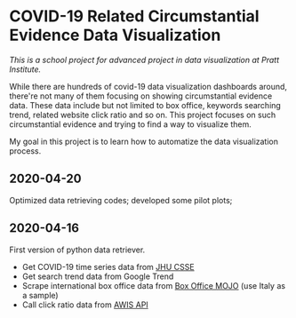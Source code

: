 # COVID-19 Related Circumstantial Evidence Data Visualization #
_This is a school project for advanced project in data visualization at Pratt Institute._

While there are hundreds of covid-19 data visualization dashboards around, there're not many of them focusing on showing circumstantial evidence data. These data include but not limited to box office, keywords searching trend, related website click ratio and so on. This project focuses on such circumstantial evidence and trying to find a way to visualize them.

My goal in this project is to learn how to automatize the data visualization process.

## 2020-04-20 ##
Optimized data retrieving codes;
developed some pilot plots;

## 2020-04-16 ##
First version of python data retriever.
* Get COVID-19 time series data from [JHU CSSE](https://github.com/CSSEGISandData/COVID-19)
* Get search trend data from Google Trend
* Scrape international box office data from [Box Office MOJO](https://www.boxofficemojo.com/weekend/by-year/?area=IT) (use Italy as a sample)
* Call click ratio data from [AWIS API](https://awis.alexa.com/developer-guide)
